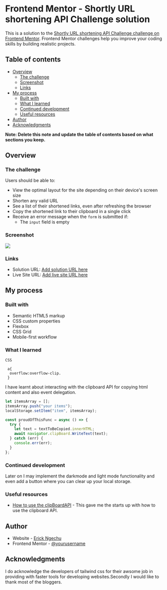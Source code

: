 # Frontend Mentor - Shortly URL shortening API Challenge solution

This is a solution to the [Shortly URL shortening API Challenge challenge on Frontend Mentor](https://www.frontendmentor.io/challenges/url-shortening-api-landing-page-2ce3ob-G). Frontend Mentor challenges help you improve your coding skills by building realistic projects.

## Table of contents

- [Overview](#overview)
  - [The challenge](#the-challenge)
  - [Screenshot](#screenshot)
  - [Links](#links)
- [My process](#my-process)
  - [Built with](#built-with)
  - [What I learned](#what-i-learned)
  - [Continued development](#continued-development)
  - [Useful resources](#useful-resources)
- [Author](#author)
- [Acknowledgments](#acknowledgments)

**Note: Delete this note and update the table of contents based on what sections you keep.**

## Overview

### The challenge

Users should be able to:

- View the optimal layout for the site depending on their device's screen size
- Shorten any valid URL
- See a list of their shortened links, even after refreshing the browser
- Copy the shortened link to their clipboard in a single click
- Receive an error message when the `form` is submitted if:
  - The `input` field is empty

### Screenshot

![](./screenshot.jpg)

### Links

- Solution URL: [Add solution URL here](https://github.com/Rickyngechu/proj-20)
- Live Site URL: [Add live site URL here](https://frontendmentour-20.netlify.app)

## My process

### Built with

- Semantic HTML5 markup
- CSS custom properties
- Flexbox
- CSS Grid
- Mobile-first workflow

### What I learned

```
CSS

 a{
  overflow:overflow-clip.
 }
```

I have learnt about interacting with the clipboard API for copying html content and also event delegation.

```js
let itemsArray = [];
itemsArray.push("your items");
localStorage.setItem("item", itemsArray);

const proudOfThisFunc = async () => {
  try {
    let text = textToBeCopied.innerHTML;
    await navigator.clipBoard.WriteText(text);
  } catch (err) {
    console.err(err);
  }
};
```

### Continued development

Later on I may implement the darkmode and light mode functionality and even add a button where you can clear up your local storage.

### Useful resources

- [How to use the clipBoardAPI](https://www.freecodecamp.org/news/copy-text-to-clipboard-javascript/) - This gave me the starts up with how to use the clipboard API.

## Author

- Website - [Erick Ngechu](https://rickyportf.netlify.app/)
- Frontend Mentor - [@yourusername](https://www.frontendmentor.io/profile/Rickyngechu)

## Acknowledgments

I do acknowledge the developers of tailwind css for their awsome job in providing with faster tools for developing websites.Secondly I would like to thank most of the bloggers.
